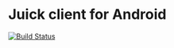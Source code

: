 # Juick client for Android
[![Build Status](https://travis-ci.org/juick/Juick-Android.svg?branch=master)](https://travis-ci.org/juick/Juick-Android)
